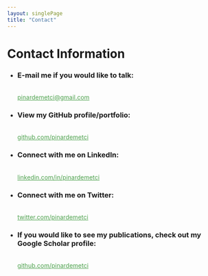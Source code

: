 ```yaml
---
layout: singlePage
title: "Contact"
---
```


# Contact Information


<ul>

<li>

<h3>E-mail me if you would like to talk:</h3>
<br/>
<a href="mailto:pinardemetci@gmail.com" style="color:#4EA24E" target="_blank"> 
pinardemetci@gmail.com </a>
<br/>
</li>

<li>

<h3>View my GitHub profile/portfolio:</h3>
<br/>
<a href="http://github.com/pinardemetci" style="color:#4EA24E" target="_blank"> 
<i class="fa fa-lg fa-github"></i> github.com/pinardemetci </a>
<br/>
</li>

<li>

<h3>Connect with me on LinkedIn: </h3>
<br/>
<a href="https://www.linkedin.com/in/pinardemetci" style="color:#4EA24E" target="_blank"> 
<i class="fa fa-lg fa-linkedin"></i> linkedin.com/in/pinardemetci </a>
<br/>
</li>

<li>

<h3>	Connect with me on Twitter:</h3>
<br/>
<a href="http://twitter.com/pinardemetci" style="color:#4EA24E" target="_blank"> 
<i class="fa fa-lg fa-twitter"></i> twitter.com/pinardemetci </a>
<br/>
</li>

<li>

<h3>	If you would like to see my publications, check out my Google Scholar profile:</h3>
<br/>
<a href="https://scholar.google.com.tr/citations?user=0Tzd6eAAAAAJ&hl=tr&oi=ao" style="color:#4EA24E" target="_blank"> 
<i class="ai ai-google-scholar"></i> github.com/pinardemetci </a>
<br/>
</li>

</ul>